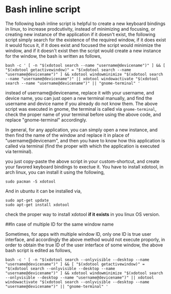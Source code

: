 # Bash inline script

The following bash inline script is helpful to create a new keyboard bindings in linux, to increase prodcutivity, instead of minimizing and focusing, or creating new instance of the application if it doesn't exist, the following script simply search for the existence of the required window, if it does exist it would focus it, if it does exist and focused the script would minimize the window, and if it doesn't exist then the script would create a new instance for the window, the bash is written as follows,
```
bash -c ' [ -n "$(xdotool search --name "username@devicename")" ] && [ "$(xdotool getactivewindow)" = "$(xdotool search --name "username@devicename")" ] && xdotool windowminimize "$(xdotool search --name "username@devicename")" || xdotool windowactivate "$(xdotool search --name "username@devicename")" || "gnome-terminal" '
```
instead of username@devicename, replace it with your username, and device name, you can just open a new terminal manually, and find the username and device name if you already do not know them. The above script was executed in gnome, the terminal is called via ```gnome-terminal```, check the proper name of your terminal before using the above code, and replace "gnome-terminal" accordingly. 

In general, for any application, you can simply open a new instance, and then find the name of the window and replace it in place of "username@devicenam", and then you have to know how this application is called via terminal (find the proper with which the application is executed via terminal). 

you just copy-paste the above script in your custom-shortcut, and create your favored keyboard bindings to exectue it. You have to install xdotool, in arch linux, you can install it using the following, 
```
sudo pacman -S xdotool
```
And in ubuntu it can be installed via, 

```
sudo apt-get update
sudo apt-get install xdotool
```
check the proper way to install xdotool **if it exists** in you linux OS version. 

##In case of multiple ID for the same window name

Sometimes, for apps with multiple window ID, only one ID is true user interface, and accordingly the above method would not execute proporly, in order to obtain the true ID of the user interface of some window, the above bash script is edited as follows, 
```
bash -c ' [ -n "$(xdotool search --onlyvisible --desktop --name "username@devicename")" ] && [ "$(xdotool getactivewindow)" = "$(xdotool search --onlyvisible --desktop --name "username@devicename")" ] && xdotool windowminimize "$(xdotool search --onlyvisible --desktop --name "username@devicename")" || xdotool windowactivate "$(xdotool search --onlyvisible --desktop --name "username@devicename")" || "gnome-terminal" '
```
